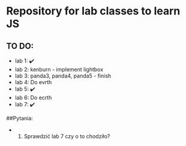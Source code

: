  # Repository for lab classes to learn JS  
 ## TO DO:
 - lab 1: ✔️
 - lab 2: kenburn - implement lightbox
 - lab 3: panda3, panda4, panda5 - finish
 - lab 4: Do evrth
 - lab 5: ✔️
 - lab 6: Do ecrth
 - lab 7: ✔️



 ##Pytania:
 - 1. Sprawdzić lab 7 czy o to chodziło?
